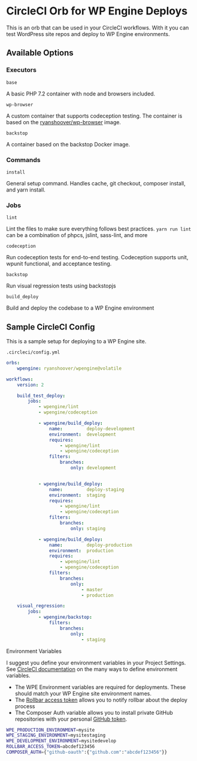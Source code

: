 # CircleCI Orb for WP Engine Deploys

This is an orb that can be used in your CircleCI workflows. With it you can test WordPress site repos and deploy to WP Engine environments.

## Available Options

### Executors

`base`

A basic PHP 7.2 container with node and browsers included.

`wp-browser`

A custom container that supports codeception testing. The container is based on the [ryanshoover/wp-browser](https://github.com/ryanshoover/docker-wp-browser) image.

`backstop`

A container based on the backstop Docker image.

### Commands

`install`

General setup command. Handles cache, git checkout, composer install, and yarn install.

### Jobs

`lint`

Lint the files to make sure everything follows best practices. `yarn run lint` can be a combination of phpcs, jslint, sass-lint, and more

`codeception`

Run codeception tests for end-to-end testing. Codeception supports unit, wpunit functional, and acceptance testing.

`backstop`

Run visual regression tests using backstopjs

`build_deploy`

Build and deploy the codebase to a WP Engine environment

## Sample CircleCI Config

This is a sample setup for deploying to a WP Engine site.

`.circleci/config.yml`

```yml
orbs:
    wpengine: ryanshoover/wpengine@volatile

workflows:
    version: 2

    build_test_deploy:
        jobs:
            - wpengine/lint
            - wpengine/codeception

            - wpengine/build_deploy:
                name:         deploy-development
                environment:  development
                requires:
                    - wpengine/lint
                    - wpengine/codeception
                filters:
                    branches:
                        only: development


            - wpengine/build_deploy:
                name:         deploy-staging
                environment:  staging
                requires:
                    - wpengine/lint
                    - wpengine/codeception
                filters:
                    branches:
                        only: staging

            - wpengine/build_deploy:
                name:         deploy-production
                environment:  production
                requires:
                    - wpengine/lint
                    - wpengine/codeception
                filters:
                    branches:
                        only:
                            - master
                            - production

    visual_regression:
        jobs:
            - wpengine/backstop:
                filters:
                    branches:
                        only:
                            - staging
```

Environment Variables

I suggest you define your environment variables in your Project Settings. See [CircleCI documentation](https://circleci.com/docs/2.0/env-vars/#setting-an-environment-variable-in-a-project) on the many ways to define environment variables.

* The WPE Environment variables are required for deployments. These should match your WP Engine site environment names.
* The [Rollbar access token](https://docs.rollbar.com/reference#section-authentication) allows you to notify rollbar about the deploy process
* The Composer Auth variable allows you to install private GitHub repositories with your personal [GitHub token](https://help.github.com/articles/creating-a-personal-access-token-for-the-command-line/).

```bash
WPE_PRODUCTION_ENVIRONMENT=mysite
WPE_STAGING_ENVIRONMENT=mysitestaging
WPE_DEVELOPMENT_ENVIRONMENT=mysitedevelop
ROLLBAR_ACCESS_TOKEN=abcdef123456
COMPOSER_AUTH={"github-oauth":{"github.com":"abcdef123456"}}
```
